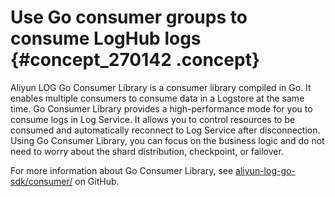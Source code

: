 # Use Go consumer groups to consume LogHub logs {#concept_270142 .concept}

Aliyun LOG Go Consumer Library is a consumer library compiled in Go. It enables multiple consumers to consume data in a Logstore at the same time. Go Consumer Library provides a high-performance mode for you to consume logs in Log Service. It allows you to control resources to be consumed and automatically reconnect to Log Service after disconnection. Using Go Consumer Library, you can focus on the business logic and do not need to worry about the shard distribution, checkpoint, or failover.

For more information about Go Consumer Library, see [aliyun-log-go-sdk/consumer/](https://github.com/aliyun/aliyun-log-go-sdk/tree/master/consumer) on GitHub.

